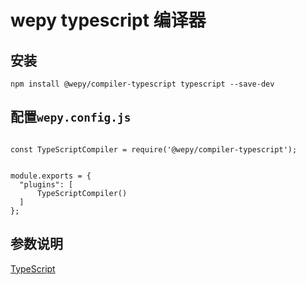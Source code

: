 # wepy typescript 编译器

## 安装

```
npm install @wepy/compiler-typescript typescript --save-dev
```

## 配置`wepy.config.js`

```

const TypeScriptCompiler = require('@wepy/compiler-typescript');


module.exports = {
  "plugins": [
      TypeScriptCompiler()
  ]
};
```

## 参数说明

[TypeScript](https://www.typescriptlang.org/docs/handbook/compiler-options.html)
